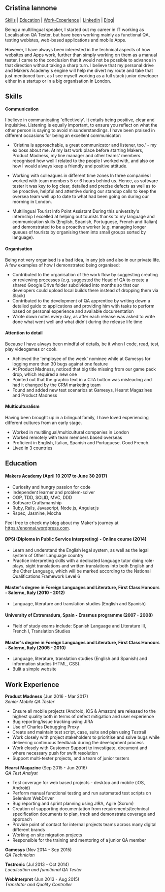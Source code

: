 ## Cristina Iannone

[Skills](#skills) | [Education](#education) | [Work-Experience](#work-experience) | [LinkedIn](https://www.linkedin.com/in/cristina-iannone-87266152//) | [Blog](https://enonnai.wordpress.com/)|

Being a multilingual speaker, I started out my career in IT working as Localisation QA Tester, but have been working mainly as functional QA, testing webistes, web-based applications and mobile Apps.

However, I have always been interested in the technical aspects of how websites and Apps work, further than simply working on them as a manual tester. I came to the conclusion that it would not be possible to advance in that direction without taking a sharp turn. I believe that my personal drive and Makers Academy's engine will help me divert my route and take that just mentioned turn, as I see myself working as a full stack junior developer either in a startup or in a big organisation in London.

## Skills

#### Communication

I believe in communicating 'effectively'. It entails being positive, clear and inquisitive. Listening is equally important, to ensure you reflect on what the other person is saying to avoid misunderstandings. I have been praised in different occasions for being an excellent communicator:

- 'Cristina is approachable, a great communicator and listener, too.' - my ex boss about me.
At my last work place before starting Makers, Product Madness, my line manager and other teams' members recognised how well I related to the people I worked with, and also on how I would always keep a friendly and positive attitude.

- Working with colleagues in different time zones
In three companies I worked with team members 5 or 6 hours behind us. Hence, as software tester it was key to log clear, detailed and precise defects as well as to be proactive, helpful and attentive during our standup calls to keep the oversea team well up to date to what had been going on during our morning in London.

- Multilingual Tourist Info Point Assistant
During this university's internship I excelled at helping out tourists thanks to my language and communication skills (English, Spanish, Portuguese, French and Italian) and demonstrated to be a proactive worker (e.g. managing longer queues of tourists by organising them into small groups sorted by language).

#### Organisation

Being not very organised is a bad idea, in any job and also in our private life. A few examples of how I demonstrated being organised:

- Contributed to the organisation of the work flow by suggesting creating or reviewing processes (e.g. suggested the Head of QA to create a shared Google Drive folder subdivided into months so that our developers could upload local builds there instead of dropping them via Slack)
- Contributed to the development of QA apprentice by writing down a detailed guide to applications and providing him with tasks to perform based on personal experience and available documentation
- Wrote down notes every day, as after each release was asked to write done what went well and what didn't during the release life time

#### Attention to detail

Because I have always been mindful of details, be it when I code, read, test, play videogames or cook.

- Achieved the 'employee of the week' nominee while at Gamesys for logging more than 30 bugs against one feature
- At Product Madness, noticed that big title missing from our game pack drop, which required a new one
- Pointed out that the graphic text in a CTA button was misleading and had it changed by the CRM marketing team
- Found and added new test scenarios at Gamesys, Hearst Magazines and Product Madness

#### Multiculturalism

Having been brought up in a bilingual family, I have loved experiencing different cultures from an early stage.

- Worked in multilingual/multicultural companies in London
- Worked remotely with team members based overseas
- Proficient in English, Italian, Spanish and Portuguese. Good French.
- Lived in 3 countries

## Education

#### Makers Academy (April 10 2017 to June 30 2017)

- Curiosity and hungry passion for code
- Independent learner and problem-solver
- OOP, TDD, SOLID, MVC, DDD
- Software Craftsmanship
- Ruby, Rails, Javascript, Node.js, Angular.js
- Rspec, Jasmine, Mocha

Feel free to check my blog about my Maker's journey at https://enonnai.wordpress.com.

#### DPSI (Diploma in Public Service Interpreting) - Online course (2014)

- Learn and understand the English legal system, as well as the legal system of Other Language country
- Practice interpreting skills with a dedicated language tutor doing role-plays, sight translations and written translations into both English and the Other Language, which will be marked according to the National Qualifications Framework Level 6

#### Master's degree in Foreign Languages and Literature, First Class Honours - Salerno, Italy (2010 - 2012)
- Language, literature and translation studies (English and Spanish)

#### University of Extremadura, Spain - Erasmus programme (2007 - 2008)
- Field of study exams include: Spanish Language and Literature III, French I, Translation Studies

#### Master's degree in Foreign Languages and Literature, First Class Honours - Salerno, Italy (2005 - 2010)
- Language, literature, translation studies (English and Spanish) and information studies (HTML, CSS).
- Bulit a simple website

## Work Experience

**Product Madness** (Jun 2016 - Mar 2017)  
*Senior Mobile QA Tester*

- Ensure all mobile projects (Android, iOS & Amazon) are released to the highest quality both in terms of defect mitigation and user experience
- Bug reporting/issue tracking using JIRA
- Use of Charles Debugging Proxy
- Create and maintain test script, case, suite and plan using Testrail
- Work closely with project stakeholders to prioritise and solve bugs while delivering continuous feedback during the development process
- Work closely with Customer Support to investigate, document and where necessary push for swift resolution
- Support multi-tester projects, and a team of junior testers

**Hearst Magazine** (Sep 2015 - Jun 2016)  
*QA Test Analyst*

- Test coverage for web based projects - desktop and mobile (iOS, Android)
- Perform manual functional testing and run automated test scripts on Selenium WebDriver
- Bug reporting and sprint planning using JIRA, Agile (Scrum)
- Creation of supporting documentation from requirements/technical specification documents to plan, track and demonstrate coverage and approach
- Provide point of contact for internal projects teams across many digital different brands
- Working on site migration projects
- Responsible for the training and mentoring of a junior QA member

**Gamesys** (Nov 2014 - Sep 2015)  
*QA Technician*

**Testronic** (Jul 2013 - Oct 2014)  
*Localisation and functional QA Tester*

**WebInterpret** (Jun 2013 - Aug 2015)  
*Translator and Quality Controller*
